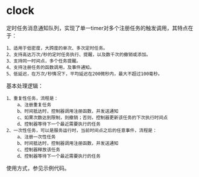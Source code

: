 # clock
 定时任务消息通知队列，实现了单一timer对多个注册任务的触发调用，其特点在于：
	
	1、适用于低密度，大跨度的单次、多次定时任务。
 	2、支持高达万次/秒的定时任务执行、提醒，以及数千次的撤销或添加。
	3、支持同一时间点，多个任务提醒。
	4、支持注册任务的函数调用，及事件通知。
	5、低延迟，在万次/秒情况下，平均延迟在200微秒内，最大不超过100毫秒。
 
 基本处理逻辑：

	1、重复性任务，流程是：
 		a、注册重复任务
		b、时间抵达时，控制器调用注册函数，并发送通知
		c、如果次数达到限制，则撤销；否则，控制器更新该任务的下次执行时间点
		d、控制器等待下一个最近需要执行的任务
	2、一次性任务，可以是服务运行时，当前时间点之后的任意事件，流程是：
 		a、注册一次性任务
		b、时间抵达时，控制器调用注册函数，并发送通知
		c、控制器释放该任务
		d、控制器等待下一个最近需要执行的任务
 
 使用方式，参见示例代码。